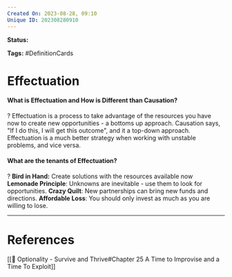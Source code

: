 ```yaml
---
Created On: 2023-08-28, 09:10
Unique ID: 202308280910
---
```

**Status:** 

**Tags:** #DefinitionCards 

# Effectuation
#### What is Effectuation and How is Different than Causation?
?
Effectuation is a process to take advantage of the resources you have now to create new opportunities - a bottoms up approach. Causation says, "If I do this, I will get this outcome", and it a top-down approach.
Effectuation is a much better strategy when working with unstable problems, and vice versa. 
<!--SR:!2023-09-29,24,270-->


#### What are the tenants of Effectuation?
?
**Bird in Hand:** Create solutions with the resources available now
**Lemonade Principle**: Unknowns are inevitable - use them to look for opportunities.
**Crazy Quilt**: New partnerships can bring new funds and directions.
**Affordable Loss**: You should only invest as much as you are willing to lose.
<!--SR:!2023-09-26,13,230-->




---
# References
[[📗 Optionality - Survive and Thrive#Chapter 25 A Time to Improvise and a Time To Exploit]]